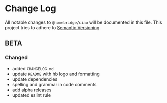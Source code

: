 # Change Log

All notable changes to `@homebridge/ciao` will be documented in this file. This project tries to adhere to [Semantic Versioning](http://semver.org/).

## BETA

### Changed

- added `CHANGELOG.md`
- update `README` with hb logo and formatting
- update dependencies
- spelling and grammar in code comments
- add alpha releases
- updated eslint rule
